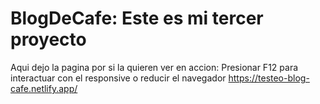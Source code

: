 # BlogDeCafe: Este es mi tercer proyecto
Aqui dejo la pagina por si la quieren ver en accion:
Presionar F12 para interactuar con el responsive o reducir el navegador
https://testeo-blog-cafe.netlify.app/
